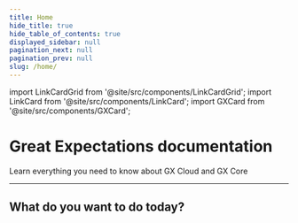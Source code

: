 ```yaml
---
title: Home
hide_title: true
hide_table_of_contents: true
displayed_sidebar: null
pagination_next: null
pagination_prev: null
slug: /home/
---
```


import LinkCardGrid from '@site/src/components/LinkCardGrid';
import LinkCard from '@site/src/components/LinkCard';
import GXCard from '@site/src/components/GXCard';

# Great Expectations documentation

<p className="DocItem__header-description">Learn everything you need to know about GX Cloud and GX Core</p>

---

<GXCard />

## What do you want to do today?

<LinkCardGrid>
  <LinkCard topIcon label="Get started with GX Cloud" description="Our fully-managed SaaS solution that simplifies deployment, scaling, and collaboration." to="/cloud/" icon="/img/gx_cloud_storage.svg" />

  <LinkCard topIcon label="Get started with GX Core" description="Get started with the Great Expectations Python library." to="/core/introduction/" icon="/img/oss_icon.svg" />

  <LinkCard topIcon label="Learn about GX features" description="Use tutorials and conceptual topics to learn more about GX features and functionality." to="/reference/learn" icon="/img/overview_icon.svg" />

  <LinkCard topIcon label="Reference the GX Core Python API" description="View Python API reference for GX Core classes and methods." to="/reference" icon="/img/api_icon.svg" />

</LinkCardGrid>
